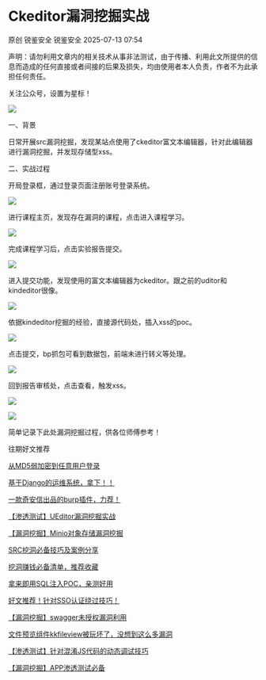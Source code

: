 #  Ckeditor漏洞挖掘实战  
原创 锐鉴安全  锐鉴安全   2025-07-13 07:54  
  
声明：请勿利用文章内的相关技术从事非法测试，由于传播、利用此文所提供的信息而造成的任何直接或者间接的后果及损失，均由使用者本人负责，作者不为此承担任何责任。  
  
关注公众号，设置为星标！  
  
![](https://mmbiz.qpic.cn/mmbiz_png/RLTNmn7FBP4ricRiaXQ6WVVlTAgCW8HUbC2rHkicA2rpDNEPAGyiatRibqB9LN5NyHcqLCmbibM1siaumqF5Yu6UtSsYA/640?wx_fmt=png "")  
  
  
一、背景  
  
日常开展src漏洞挖掘，发现某站点使用了ckeditor富文本编辑器，针对此编辑器进行漏洞挖掘，并发现存储型xss。  
  
  
二、实战过程  
  
开局登录框，通过登录页面注册账号登录系统。  
  
![](https://mmbiz.qpic.cn/mmbiz_png/RLTNmn7FBP4dVyXRnMyiac3AfzSeJ4oSbqNXNO6icxoHIwQApw8Fibj2wxDogTE7hQhibeLjU5MsgG7h5FgrQISBxg/640?wx_fmt=png&from=appmsg "")  
  
  
进行课程主页，发现存在漏洞的课程，点击进入课程学习。  
  
![](https://mmbiz.qpic.cn/mmbiz_png/RLTNmn7FBP4dVyXRnMyiac3AfzSeJ4oSbxrZyjeibqCPRFWzNm69Z7G6UB7dnvTbRVZAXCPLc8jXS17G8kzRbYxQ/640?wx_fmt=png&from=appmsg "")  
  
  
完成课程学习后，点击实验报告提交。  
  
![](https://mmbiz.qpic.cn/mmbiz_png/RLTNmn7FBP4dVyXRnMyiac3AfzSeJ4oSb646DhDksXO3yia4wpJuwaA9yR1icyA9MYXvOAENW8sxU0Ir9WIibfE4ZQ/640?wx_fmt=png&from=appmsg "")  
  
  
进入提交功能，发现使用的富文本编辑器为ckeditor。跟之前的uditor和kindeditor很像。  
  
![](https://mmbiz.qpic.cn/mmbiz_png/RLTNmn7FBP4dVyXRnMyiac3AfzSeJ4oSbPsOKqplGcciciczgviaVGfz2M8eficLTbGAuI9MKRqTupm9BZoKaw6gHIA/640?wx_fmt=png&from=appmsg "")  
  
  
依据kindeditor挖掘的经验，直接源代码处，插入xss的poc。  
  
![](https://mmbiz.qpic.cn/mmbiz_png/RLTNmn7FBP4dVyXRnMyiac3AfzSeJ4oSbznuKFsJ6QJKibhe08r4HCdubFJ1q79ibCKEuj6HWs7PNOkOGj48aVC8w/640?wx_fmt=png&from=appmsg "")  
  
  
点击提交，bp抓包可看到数据包，前端未进行转义等处理。  
  
![](https://mmbiz.qpic.cn/mmbiz_png/RLTNmn7FBP4dVyXRnMyiac3AfzSeJ4oSb3qiaV9Xhjsn6AImJcaYibLKd64AzQUr0jLUetRGO2yZTa9heianhU9TzQ/640?wx_fmt=png&from=appmsg "")  
  
  
回到报告审核处，点击查看，触发xss。  
  
![](https://mmbiz.qpic.cn/mmbiz_png/RLTNmn7FBP4dVyXRnMyiac3AfzSeJ4oSbDZUnDnMFhebWq50hUGc8MruRdQS5kmFc2pic13UmxwGHZjhy59aBNicg/640?wx_fmt=png&from=appmsg "")  
  
  
![](https://mmbiz.qpic.cn/mmbiz_png/RLTNmn7FBP4dVyXRnMyiac3AfzSeJ4oSbJ96rIo9xosuSIoMdQ3SwCmQxCyDO5cYE3qFKydhoFRJqXYVQuB9aiaQ/640?wx_fmt=png&from=appmsg "")  
  
  
简单记录下此处漏洞挖掘过程，供各位师傅参考！  
  
  
往期好文推荐  
  
[从MD5弱加密到任意用户登录](https://mp.weixin.qq.com/s?__biz=MzkxMjg3NzU0Mg==&mid=2247485858&idx=1&sn=5f52819086c88004fd22d304129d04b0&scene=21#wechat_redirect)  
  
  
[基于Django的运维系统，拿下！！](https://mp.weixin.qq.com/s?__biz=MzkxMjg3NzU0Mg==&mid=2247485887&idx=1&sn=cd3d6a8bcb7f05de318d8ef945fe8509&scene=21#wechat_redirect)  
  
  
[一款奇安信出品的burp插件，力荐！](https://mp.weixin.qq.com/s?__biz=MzkxMjg3NzU0Mg==&mid=2247485786&idx=1&sn=d377d81aa38e7297b74fd2201279f74c&scene=21#wechat_redirect)  
  
  
[【渗透测试】UEditor漏洞挖掘实战](https://mp.weixin.qq.com/s?__biz=MzkxMjg3NzU0Mg==&mid=2247483787&idx=1&sn=7fe88690fa76a2717670672ac500b3ee&scene=21#wechat_redirect)  
  
  
[【漏洞挖掘】Minio对象存储漏洞挖掘](https://mp.weixin.qq.com/s?__biz=MzkxMjg3NzU0Mg==&mid=2247483930&idx=1&sn=2689a7fea3787e5d6637c50254aebad6&scene=21#wechat_redirect)  
  
  
[SRC挖洞必备技巧及案例分享](https://mp.weixin.qq.com/s?__biz=MzkxMjg3NzU0Mg==&mid=2247485449&idx=1&sn=c3745d89c364e18d82b09c349fd09541&scene=21#wechat_redirect)  
  
  
[挖洞赚钱必备清单，推荐收藏](https://mp.weixin.qq.com/s?__biz=MzkxMjg3NzU0Mg==&mid=2247485452&idx=1&sn=67aa5d74b0c6944e5e802e11b2c6d925&scene=21#wechat_redirect)  
  
  
[拿来即用SQL注入POC，亲测好用](https://mp.weixin.qq.com/s?__biz=MzkxMjg3NzU0Mg==&mid=2247485347&idx=1&sn=295383c5facaf1c481ac363d502b770e&scene=21#wechat_redirect)  
  
  
[好文推荐！针对SSO认证绕过技巧！](https://mp.weixin.qq.com/s?__biz=MzkxMjg3NzU0Mg==&mid=2247485275&idx=1&sn=f210d8e8027507feaf2d735e16a864af&scene=21#wechat_redirect)  
  
  
[【漏洞挖掘】swagger未授权漏洞利用](https://mp.weixin.qq.com/s?__biz=MzkxMjg3NzU0Mg==&mid=2247484484&idx=1&sn=dcde56e7fceac94cffbec52f7ef09005&scene=21#wechat_redirect)  
  
  
[文件预览组件kkfileview被玩坏了，没想到这么多漏洞](https://mp.weixin.qq.com/s?__biz=MzkxMjg3NzU0Mg==&mid=2247484074&idx=1&sn=d4e633e1d08544954150f90362f211d5&scene=21#wechat_redirect)  
  
  
[【渗透测试】针对混淆JS代码的动态调试技巧](https://mp.weixin.qq.com/s?__biz=MzkxMjg3NzU0Mg==&mid=2247483935&idx=1&sn=6076e8a54ccc9169777087517df1f943&scene=21#wechat_redirect)  
  
  
[【漏洞挖掘】APP渗透测试必备](https://mp.weixin.qq.com/s?__biz=MzkxMjg3NzU0Mg==&mid=2247484263&idx=1&sn=b13b066eca0cb0eeecbd04af903b062d&scene=21#wechat_redirect)  
  
  
